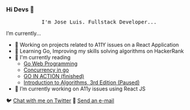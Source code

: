### Hi Devs 👋


<p align="center">
  <samp>
I'm Jose Luis. Fullstack Developer...
  </samp>
</p>

I’m currently...

- 🔭 Working on projects related to A11Y issues on a React Application
- 🌱 Learning Go,  Improving my skills solving algorithms on HackerRank
- 📕 I'm currently reading 
    - <a href="https://www.amazon.com/-/es/Sau-Sheong-Chang/dp/1617292567">Go Web Programming</a>
    - <a href="https://www.amazon.com/s?k=concurrency+in+go&i=stripbooks-intl-ship&__mk_es_US=ÅMÅŽÕÑ&ref=nb_sb_noss_2">Concurrency in go</a>
    - <a href="https://www.amazon.com/Go-Action-William-Kennedy/dp/1617291781/ref=sr_1_2?dchild=1&keywords=go+in+action&qid=1594314977&sr=8-2">GO IN ACTION (finished)</a>
    - <a href="https://www.amazon.com/Introduction-Algorithms-3rd-MIT-Press/dp/0262033844/ref=sr_1_2?crid=28U8UC87R79JL&dchild=1&keywords=algorithms+3rd+edition&qid=1594315066&sprefix=algorithms+3%2Caps%2C209&sr=8-2">Introduction to Algorithms, 3rd Edition (Paused)</a>
- 🔭 I’m currently working on A11y issues using React JS

:bird: <a href="https://twitter.com/jluipfullstack">Chat with me on Twitter</a>
:e-mail: <a href="mailto:jlrp39@gmail.com">Send an e-mail</a>

<!--
**jlrpuma/jlrpuma** is a ✨ _special_ ✨ repository because its `README.md` (this file) appears on your GitHub profile.

Here are some ideas to get you started:

- 🔭 I’m currently working on ...
- 🌱 I’m currently learning ...
- 👯 I’m looking to collaborate on ...
- 🤔 I’m looking for help with ...
- 💬 Ask me about ...
- 📫 How to reach me: ...
- 😄 Pronouns: ...
- ⚡ Fun fact: ...
-->
